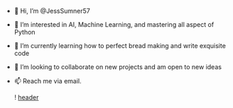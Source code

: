 - 👋 Hi, I’m @JessSumner57
- 👀 I’m interested in AI, Machine Learning, and mastering all aspect of Python
- 🌱 I’m currently learning how to perfect bread making and write exquisite code
- 💞️ I’m looking to collaborate on new projects and am open to new ideas
- 📫 Reach me via email. 

  ! [header](https://github.com/JessSumner57/JessSumner57/blob/main/header.png)
